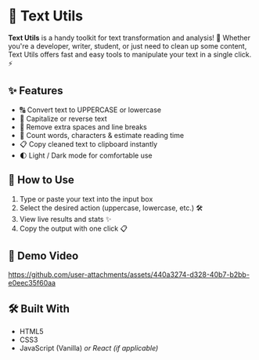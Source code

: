 

# 📝 Text Utils

**Text Utils** is a handy toolkit for text transformation and analysis! 🔧 Whether you're a developer, writer, student, or just need to clean up some content, Text Utils offers fast and easy tools to manipulate your text in a single click. ⚡

## ✨ Features

* 🔠 Convert text to UPPERCASE or lowercase
* 🔄 Capitalize or reverse text
* 🧹 Remove extra spaces and line breaks
* 🔢 Count words, characters & estimate reading time
* 📋 Copy cleaned text to clipboard instantly
* 🌓 Light / Dark mode for comfortable use

## 🚀 How to Use

1. Type or paste your text into the input box
2. Select the desired action (uppercase, lowercase, etc.) 🛠️
3. View live results and stats ✨
4. Copy the output with one click 📋

## 🎥 Demo Video


https://github.com/user-attachments/assets/440a3274-d328-40b7-b2bb-e0eec35f60aa



## 🛠️ Built With

* HTML5
* CSS3
* JavaScript (Vanilla) *or React (if applicable)*

